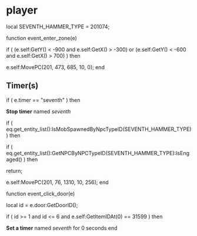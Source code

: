 # player
local SEVENTH_HAMMER_TYPE = 201074;

function event_enter_zone(e)

if ( (e.self:GetY() < -900 and e.self:GetX() > -300) or (e.self:GetY() < -600 and e.self:GetX() > 700) ) then





e.self:MovePC(201, 473, 685, 10, 0); 
end



## Timer(s)

if ( e.timer == "seventh" ) then


**Stop timer** named *seventh*




if ( eq.get_entity_list():IsMobSpawnedByNpcTypeID(SEVENTH_HAMMER_TYPE) ) then



if ( eq.get_entity_list():GetNPCByNPCTypeID(SEVENTH_HAMMER_TYPE):IsEngaged() ) then




return;





e.self:MovePC(201, 76, 1310, 10, 256); 
end

function event_click_door(e)

local id = e.door:GetDoorID();


if ( id >= 1 and id <= 6 and e.self:GetItemIDAt(0) == 31599 ) then




**Set a timer** named *seventh* for 0 seconds
end

